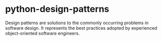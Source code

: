 # python-design-patterns
Design patterns are solutions to the commonly occurring problems in software design. It represents the best practices adopted by experienced object-oriented software engineers.
